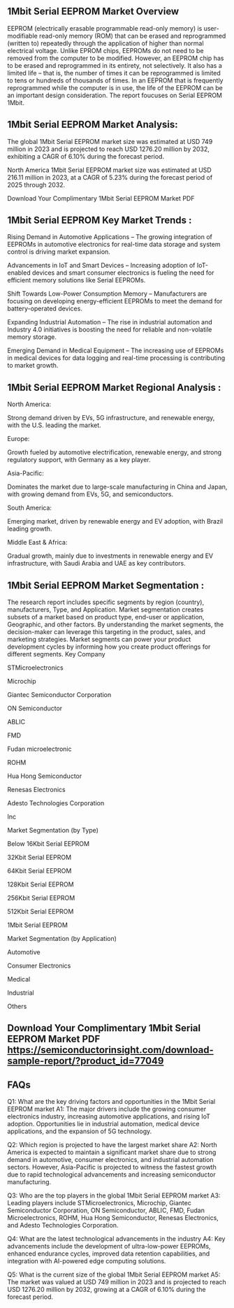 ## 1Mbit Serial EEPROM Market Overview
EEPROM (electrically erasable programmable read-only memory) is user-modifiable read-only memory (ROM) that can be erased and reprogrammed (written to) repeatedly through the application of higher than normal electrical voltage. Unlike EPROM chips, EEPROMs do not need to be removed from the computer to be modified. However, an EEPROM chip has to be erased and reprogrammed in its entirety, not selectively. It also has a limited life – that is, the number of times it can be reprogrammed is limited to tens or hundreds of thousands of times. In an EEPROM that is frequently reprogrammed while the computer is in use, the life of the EEPROM can be an important design consideration. The report foucuses on Serial EEPROM 1Mbit.

## 1Mbit Serial EEPROM Market Analysis:

The global 1Mbit Serial EEPROM market size was estimated at USD 749 million in 2023 and is projected to reach USD 1276.20 million by 2032, exhibiting a CAGR of 6.10% during the forecast period.

North America 1Mbit Serial EEPROM market size was estimated at USD 216.11 million in 2023, at a CAGR of 5.23% during the forecast period of 2025 through 2032.

Download Your Complimentary 1Mbit Serial EEPROM Market PDF

## 1Mbit Serial EEPROM Key Market Trends  :
Rising Demand in Automotive Applications – The growing integration of EEPROMs in automotive electronics for real-time data storage and system control is driving market expansion.

Advancements in IoT and Smart Devices – Increasing adoption of IoT-enabled devices and smart consumer electronics is fueling the need for efficient memory solutions like Serial EEPROMs.

Shift Towards Low-Power Consumption Memory – Manufacturers are focusing on developing energy-efficient EEPROMs to meet the demand for battery-operated devices.

Expanding Industrial Automation – The rise in industrial automation and Industry 4.0 initiatives is boosting the need for reliable and non-volatile memory storage.

Emerging Demand in Medical Equipment – The increasing use of EEPROMs in medical devices for data logging and real-time processing is contributing to market growth.

## 1Mbit Serial EEPROM Market Regional Analysis :
North America:

Strong demand driven by EVs, 5G infrastructure, and renewable energy, with the U.S. leading the market.

Europe:

Growth fueled by automotive electrification, renewable energy, and strong regulatory support, with Germany as a key player.

Asia-Pacific:

Dominates the market due to large-scale manufacturing in China and Japan, with growing demand from EVs, 5G, and semiconductors.

South America:

Emerging market, driven by renewable energy and EV adoption, with Brazil leading growth.

Middle East & Africa:

Gradual growth, mainly due to investments in renewable energy and EV infrastructure, with Saudi Arabia and UAE as key contributors.

## 1Mbit Serial EEPROM Market Segmentation :
The research report includes specific segments by region (country), manufacturers, Type, and Application. Market segmentation creates subsets of a market based on product type, end-user or application, Geographic, and other factors. By understanding the market segments, the decision-maker can leverage this targeting in the product, sales, and marketing strategies. Market segments can power your product development cycles by informing how you create product offerings for different segments.
Key Company

STMicroelectronics

Microchip

Giantec Semiconductor Corporation

ON Semiconductor

ABLIC

FMD

Fudan microelectronic

ROHM

Hua Hong Semiconductor

Renesas Electronics

Adesto Technologies Corporation

Inc

Market Segmentation (by Type)

Below 16Kbit Serial EEPROM

32Kbit Serial EEPROM

64Kbit Serial EEPROM

128Kbit Serial EEPROM

256Kbit Serial EEPROM

512Kbit Serial EEPROM

1Mbit Serial EEPROM

Market Segmentation (by Application)

Automotive

Consumer Electronics

Medical

Industrial

Others

## Download Your Complimentary 1Mbit Serial EEPROM Market PDF  https://semiconductorinsight.com/download-sample-report/?product_id=77049

## FAQs

 

Q1: What are the key driving factors and opportunities in the 1Mbit Serial EEPROM market
A1: The major drivers include the growing consumer electronics industry, increasing automotive applications, and rising IoT adoption. Opportunities lie in industrial automation, medical device applications, and the expansion of 5G technology.


Q2: Which region is projected to have the largest market share
A2: North America is expected to maintain a significant market share due to strong demand in automotive, consumer electronics, and industrial automation sectors. However, Asia-Pacific is projected to witness the fastest growth due to rapid technological advancements and increasing semiconductor manufacturing.


Q3: Who are the top players in the global 1Mbit Serial EEPROM market
A3: Leading players include STMicroelectronics, Microchip, Giantec Semiconductor Corporation, ON Semiconductor, ABLIC, FMD, Fudan Microelectronics, ROHM, Hua Hong Semiconductor, Renesas Electronics, and Adesto Technologies Corporation.


Q4: What are the latest technological advancements in the industry
A4: Key advancements include the development of ultra-low-power EEPROMs, enhanced endurance cycles, improved data retention capabilities, and integration with AI-powered edge computing solutions.


Q5: What is the current size of the global 1Mbit Serial EEPROM market
A5: The market was valued at USD 749 million in 2023 and is projected to reach USD 1276.20 million by 2032, growing at a CAGR of 6.10% during the forecast period.
